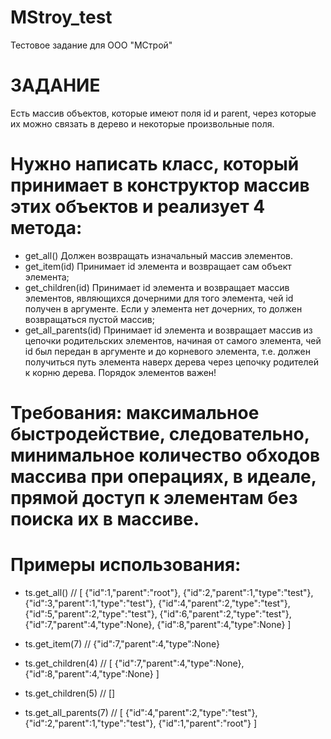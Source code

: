 # MStroy_test
Тестовое задание для ООО "МСтрой" 

# ЗАДАНИЕ
Есть массив объектов, которые имеют поля id и parent, через которые их можно связать в дерево и некоторые произвольные поля.

# Нужно написать класс, который принимает в конструктор массив этих объектов и реализует 4 метода:
   - get_all() Должен возвращать изначальный массив элементов.
   - get_item(id) Принимает id элемента и возвращает сам объект элемента;
   - get_children(id) Принимает id элемента и возвращает массив элементов, являющихся дочерними для того элемента, чей id получен в аргументе. Если у элемента нет дочерних, то должен возвращаться пустой массив;
   - get_all_parents(id) Принимает id элемента и возвращает массив из цепочки родительских элементов, начиная от самого элемента, чей id был передан в аргументе и до корневого элемента, т.е. должен получиться путь элемента наверх дерева через цепочку родителей к корню дерева. Порядок элементов важен!

# Требования: максимальное быстродействие, следовательно, минимальное количество обходов массива при операциях, в идеале, прямой доступ к элементам без поиска их в массиве.


# Примеры использования:
 - ts.get_all() // [
                     {"id":1,"parent":"root"},
                     {"id":2,"parent":1,"type":"test"},
                     {"id":3,"parent":1,"type":"test"},
                     {"id":4,"parent":2,"type":"test"},
                     {"id":5,"parent":2,"type":"test"},
                     {"id":6,"parent":2,"type":"test"},
                     {"id":7,"parent":4,"type":None},
                     {"id":8,"parent":4,"type":None}
                   ]

 - ts.get_item(7) // {"id":7,"parent":4,"type":None}

 - ts.get_children(4) // [
                             {"id":7,"parent":4,"type":None},
                             {"id":8,"parent":4,"type":None}
                         ]

 - ts.get_children(5) // []

 - ts.get_all_parents(7) // [
                                 {"id":4,"parent":2,"type":"test"},
                                 {"id":2,"parent":1,"type":"test"},
                                 {"id":1,"parent":"root"}
                             ]
